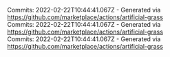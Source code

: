 Commits: 2022-02-22T10:44:41.067Z - Generated via https://github.com/marketplace/actions/artificial-grass
<br>
Commits: 2022-02-22T10:44:41.067Z - Generated via https://github.com/marketplace/actions/artificial-grass
<br>
Commits: 2022-02-22T10:44:41.067Z - Generated via https://github.com/marketplace/actions/artificial-grass
<br>
